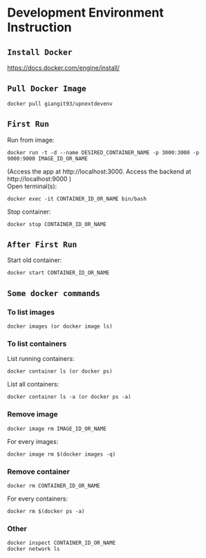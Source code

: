 # Development Environment Instruction

## `Install Docker`

https://docs.docker.com/engine/install/

## `Pull Docker Image`

```
docker pull giangit93/upnextdevenv
```

## `First Run`

Run from image:
```
docker run -t -d --name DESIRED_CONTAINER_NAME -p 3000:3000 -p 9000:9000 IMAGE_ID_OR_NAME
```
(Access the app at http://localhost:3000. Access the backend at http://localhost:9000 )<br />
Open terminal(s):
```
docker exec -it CONTAINER_ID_OR_NAME bin/bash
```
Stop container:
```
docker stop CONTAINER_ID_OR_NAME
```

## `After First Run`

Start old container:
```
docker start CONTAINER_ID_OR_NAME
```

## `Some docker commands`

### To list images
```
docker images (or docker image ls)
```

### To list containers
List running containers:
```
docker container ls (or docker ps)
```
List all containers:
```
docker container ls -a (or docker ps -a)
```

### Remove image
```
docker image rm IMAGE_ID_OR_NAME
```
For every images:
```
docker image rm $(docker images -q)
```

### Remove container
```
docker rm CONTAINER_ID_OR_NAME
```
For every containers:
```
docker rm $(docker ps -a)
```

### Other
```
docker inspect CONTAINER_ID_OR_NAME
docker network ls
```
